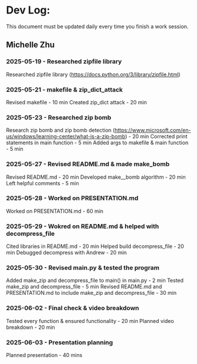# Dev Log:

This document must be updated daily every time you finish a work session.

## Michelle Zhu

### 2025-05-19 - Researched zipfile library
Researched zipfile library (https://docs.python.org/3/library/zipfile.html)

### 2025-05-21 - makefile & zip_dict_attack
Revised makefile - 10 min
Created zip_dict attack - 20 min

### 2025-05-23 - Researched zip bomb
Research zip bomb and zip bomb detection (https://www.microsoft.com/en-us/windows/learning-center/what-is-a-zip-bomb) - 20 min
Corrected print statements in main function - 5 min
Added args to makefile & main function - 5 min

### 2025-05-27 - Revised README.md & made make_bomb
Revised README.md - 20 min
Developed make__bomb algorithm - 20 min
Left helpful comments - 5 min

### 2025-05-28 - Worked on PRESENTATION.md
Worked on PRESENTATION.md - 60 min

### 2025-05-29 - Wokred on README.md & helped with decompress_file
Cited libraries in README.md - 20 min
Helped build decompress_file - 20 min
Debugged decompress with Andrew - 20 min

### 2025-05-30 - Revised main.py & tested the program
Added make_zip and decompress_file to main() in main.py - 2 min
Tested make_zip and decompress_file - 5 min
Revised README.md and PRESENTATION.md to include make_zip and decompress_file - 30 min

### 2025-06-02 - Final check & video breakdown
Tested every function & ensured functionality - 20 min
Planned video breakdown - 20 min

### 2025-06-03 - Presentation planning
Planned presentation - 40 mins